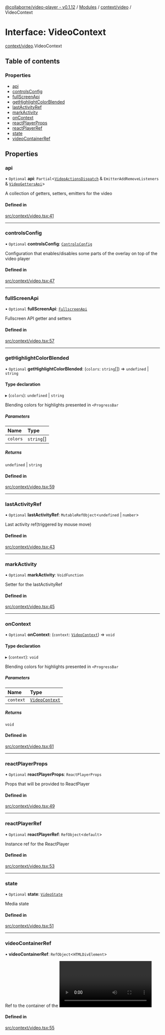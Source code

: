 [@collaborne/video-player - v0.1.12](/docs/../README.md) / [Modules](/docs/modules.md) / [context/video](/docs/modules/context_video.md) / VideoContext

# Interface: VideoContext

[context/video](/docs/modules/context_video.md).VideoContext

## Table of contents

### Properties

- [api](/docs/interfaces/context_video.VideoContext.md#api)
- [controlsConfig](/docs/interfaces/context_video.VideoContext.md#controlsconfig)
- [fullScreenApi](/docs/interfaces/context_video.VideoContext.md#fullscreenapi)
- [getHighlightColorBlended](/docs/interfaces/context_video.VideoContext.md#gethighlightcolorblended)
- [lastActivityRef](/docs/interfaces/context_video.VideoContext.md#lastactivityref)
- [markActivity](/docs/interfaces/context_video.VideoContext.md#markactivity)
- [onContext](/docs/interfaces/context_video.VideoContext.md#oncontext)
- [reactPlayerProps](/docs/interfaces/context_video.VideoContext.md#reactplayerprops)
- [reactPlayerRef](/docs/interfaces/context_video.VideoContext.md#reactplayerref)
- [state](/docs/interfaces/context_video.VideoContext.md#state)
- [videoContainerRef](/docs/interfaces/context_video.VideoContext.md#videocontainerref)

## Properties

### api

• `Optional` **api**: `Partial`<[`VideoActionsDispatch`](/docs/modules/types_video_state.md#videoactionsdispatch) & `EmitterAddRemoveListeners` & [`VideoGettersApi`](/docs/modules/types_getters.md#videogettersapi)\>

A collection of getters, setters, emitters for the video

#### Defined in

[src/context/video.tsx:41](https://github.com/Collaborne/video-player/blob/803dfdf/src/context/video.tsx#L41)

___

### controlsConfig

• `Optional` **controlsConfig**: [`ControlsConfig`](/docs/interfaces/types_controls.ControlsConfig.md)

Configuration that enables/disables some parts of the overlay on top of the video player

#### Defined in

[src/context/video.tsx:47](https://github.com/Collaborne/video-player/blob/803dfdf/src/context/video.tsx#L47)

___

### fullScreenApi

• `Optional` **fullScreenApi**: [`FullscreenApi`](/docs/interfaces/types_video_state.FullscreenApi.md)

Fullscreen API getter and setters

#### Defined in

[src/context/video.tsx:57](https://github.com/Collaborne/video-player/blob/803dfdf/src/context/video.tsx#L57)

___

### getHighlightColorBlended

• `Optional` **getHighlightColorBlended**: (`colors`: `string`[]) => `undefined` \| `string`

#### Type declaration

▸ (`colors`): `undefined` \| `string`

Blending colors for highlights presented in `<ProgressBar`

##### Parameters

| Name | Type |
| :------ | :------ |
| `colors` | `string`[] |

##### Returns

`undefined` \| `string`

#### Defined in

[src/context/video.tsx:59](https://github.com/Collaborne/video-player/blob/803dfdf/src/context/video.tsx#L59)

___

### lastActivityRef

• `Optional` **lastActivityRef**: `MutableRefObject`<`undefined` \| `number`\>

Last activity ref(triggered by mouse move)

#### Defined in

[src/context/video.tsx:43](https://github.com/Collaborne/video-player/blob/803dfdf/src/context/video.tsx#L43)

___

### markActivity

• `Optional` **markActivity**: `VoidFunction`

Setter for the lastActivityRef

#### Defined in

[src/context/video.tsx:45](https://github.com/Collaborne/video-player/blob/803dfdf/src/context/video.tsx#L45)

___

### onContext

• `Optional` **onContext**: (`context`: [`VideoContext`](/docs/modules/context_video.md#videocontext)) => `void`

#### Type declaration

▸ (`context`): `void`

Blending colors for highlights presented in `<ProgressBar`

##### Parameters

| Name | Type |
| :------ | :------ |
| `context` | [`VideoContext`](/docs/modules/context_video.md#videocontext) |

##### Returns

`void`

#### Defined in

[src/context/video.tsx:61](https://github.com/Collaborne/video-player/blob/803dfdf/src/context/video.tsx#L61)

___

### reactPlayerProps

• `Optional` **reactPlayerProps**: `ReactPlayerProps`

Props that will be provided to ReactPlayer

#### Defined in

[src/context/video.tsx:49](https://github.com/Collaborne/video-player/blob/803dfdf/src/context/video.tsx#L49)

___

### reactPlayerRef

• `Optional` **reactPlayerRef**: `RefObject`<`default`\>

Instance ref for the ReactPlayer

#### Defined in

[src/context/video.tsx:53](https://github.com/Collaborne/video-player/blob/803dfdf/src/context/video.tsx#L53)

___

### state

• `Optional` **state**: [`VideoState`](/docs/interfaces/types_video_state.VideoState.md)

Media state

#### Defined in

[src/context/video.tsx:51](https://github.com/Collaborne/video-player/blob/803dfdf/src/context/video.tsx#L51)

___

### videoContainerRef

• **videoContainerRef**: `RefObject`<`HTMLDivElement`\>

Ref to the container of the <video>. Used mostly for fullscreen

#### Defined in

[src/context/video.tsx:55](https://github.com/Collaborne/video-player/blob/803dfdf/src/context/video.tsx#L55)
